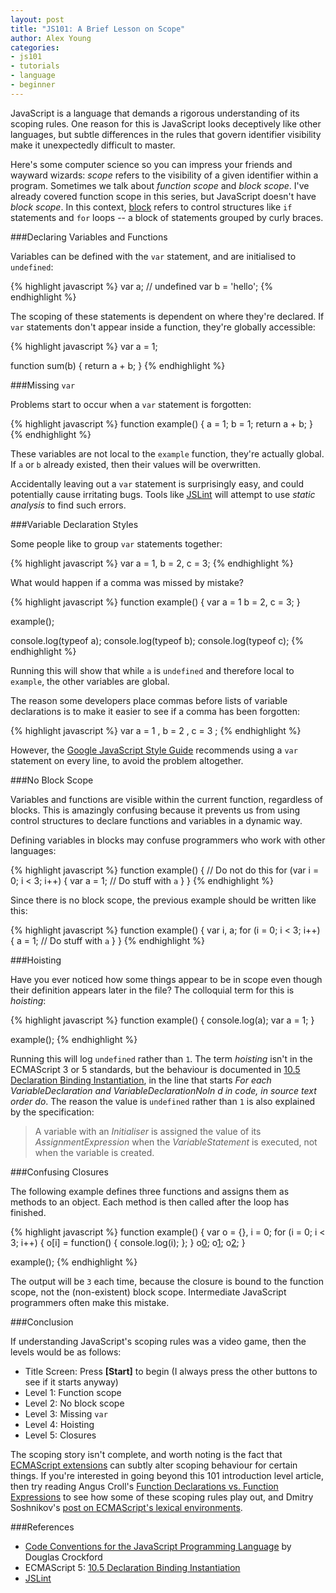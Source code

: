 ```yaml
---
layout: post
title: "JS101: A Brief Lesson on Scope"
author: Alex Young
categories: 
- js101
- tutorials
- language
- beginner
---
```


JavaScript is a language that demands a rigorous understanding of its scoping rules.  One reason for this is JavaScript looks deceptively like other languages, but subtle differences in the rules that govern identifier visibility make it unexpectedly difficult to master.

Here's some computer science so you can impress your friends and wayward wizards: _scope_ refers to the visibility of a given identifier within a program.  Sometimes we talk about _function scope_ and _block scope_.  I've already covered function scope in this series, but JavaScript doesn't have _block scope_.  In this context, [block](http://es5.github.com/#x12.1) refers to control structures like `if` statements and `for` loops -- a block of statements grouped by curly braces.

###Declaring Variables and Functions

Variables can be defined with the `var` statement, and are initialised to `undefined`:

{% highlight javascript %}
var a; // undefined
var b = 'hello';
{% endhighlight %}

The scoping of these statements is dependent on where they're declared.  If `var` statements don't appear inside a function, they're globally accessible:

{% highlight javascript %}
var a = 1;

function sum(b) {
  return a + b;
}
{% endhighlight %}

###Missing `var`

Problems start to occur when a `var` statement is forgotten:

{% highlight javascript %}
function example() {
  a = 1;
  b = 1;
  return a + b;
}
{% endhighlight %}

These variables are not local to the `example` function, they're actually global.  If `a` or `b` already existed, then their values will be overwritten.

Accidentally leaving out a `var` statement is surprisingly easy, and could potentially cause irritating bugs.  Tools like [JSLint](http://www.jslint.com/) will attempt to use _static analysis_ to find such errors.

###Variable Declaration Styles

Some people like to group `var` statements together:

{% highlight javascript %}
var a = 1,
    b = 2,
    c = 3;
{% endhighlight %}

What would happen if a comma was missed by mistake?

{% highlight javascript %}
function example() {
  var a = 1
      b = 2,
      c = 3;
}

example();

console.log(typeof a);
console.log(typeof b);
console.log(typeof c);
{% endhighlight %}

Running this will show that while `a` is `undefined` and therefore local to `example`, the other variables are global.

The reason some developers place commas before lists of variable declarations is to make it easier to see if a comma has been forgotten:

{% highlight javascript %}
var a = 1
  , b = 2
  , c = 3
  ;
{% endhighlight %}

However, the [Google JavaScript Style Guide](http://google-styleguide.googlecode.com/svn/trunk/javascriptguide.xml) recommends using a `var` statement on every line, to avoid the problem altogether.

###No Block Scope

Variables and functions are visible within the current function, regardless of blocks.  This is amazingly confusing because it prevents us from using control structures to declare functions and variables in a dynamic way.

Defining variables in blocks may confuse programmers who work with other languages:

{% highlight javascript %}
function example() {
  // Do not do this
  for (var i = 0; i < 3; i++) {
    var a = 1;
    // Do stuff with `a`
  }
}
{% endhighlight %}

Since there is no block scope, the previous example should be written like this:

{% highlight javascript %}
function example() {
  var i, a;
  for (i = 0; i < 3; i++) {
    a = 1;
    // Do stuff with `a`
  }
}
{% endhighlight %}

###Hoisting

Have you ever noticed how some things appear to be in scope even though their definition appears later in the file?  The colloquial term for this is _hoisting_:

{% highlight javascript %}
function example() {
  console.log(a);
  var a = 1;
}

example();
{% endhighlight %}

Running this will log `undefined` rather than `1`.  The term _hoisting_ isn't in the ECMAScript 3 or 5 standards, but the behaviour is documented in [10.5 Declaration Binding Instantiation](http://es5.github.com/#x10.5), in the line that starts _For each _VariableDeclaration_ and _VariableDeclarationNoIn_ _d_ in code, in source text order do_.  The reason the value is `undefined` rather than `1` is also explained by the specification:

> A variable with an _Initialiser_ is assigned the value of its _AssignmentExpression_ when the _VariableStatement_ is executed, not when the variable is created.

###Confusing Closures

The following example defines three functions and assigns them as methods to an object.  Each method is then called after the loop has finished.

{% highlight javascript %}
function example() {
  var o = {}, i = 0;
  for (i = 0; i < 3; i++) {
    o[i] = function() { console.log(i); };
  }
  o[0]();
  o[1]();
  o[2]();
}

example();
{% endhighlight %}

The output will be `3` each time, because the closure is bound to the function scope, not the (non-existent) block scope.  Intermediate JavaScript programmers often make this mistake.

###Conclusion

If understanding JavaScript's scoping rules was a video game, then the levels would be as follows:

* Title Screen: Press <strong>[Start]</strong> to begin (I always press the other buttons to see if it starts anyway)
* Level 1: Function scope
* Level 2: No block scope
* Level 3: Missing `var`
* Level 4: Hoisting
* Level 5: Closures

The scoping story isn't complete, and worth noting is the fact that [ECMAScript extensions](http://kangax.github.com/es5-compat-table/non-standard/) can subtly alter scoping behaviour for certain things.  If you're interested in going beyond this 101 introduction level article, then try reading Angus Croll's [Function Declarations vs. Function Expressions](http://javascriptweblog.wordpress.com/2010/07/06/function-declarations-vs-function-expressions/) to see how some of these scoping rules play out, and Dmitry Soshnikov's [post on ECMAScript's lexical environments](http://dmitrysoshnikov.com/ecmascript/es5-chapter-3-2-lexical-environments-ecmascript-implementation/#this-binding).

###References

* [Code Conventions for the JavaScript Programming Language](http://javascript.crockford.com/code.html) by Douglas Crockford
* ECMAScript 5: [10.5 Declaration Binding Instantiation](http://es5.github.com/#x10.5)
* [JSLint](http://www.jslint.com/)
